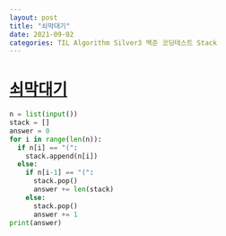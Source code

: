 ```yaml
---
layout: post
title: "쇠막대기"
date: 2021-09-02
categories: TIL Algorithm Silver3 백준 코딩테스트 Stack
---
```


# [쇠막대기](https://www.acmicpc.net/problem/10799)

```python
n = list(input())
stack = []
answer = 0
for i in range(len(n)):
  if n[i] == "(":
    stack.append(n[i])
  else:
    if n[i-1] == "(":
      stack.pop()
      answer += len(stack)
    else:
      stack.pop()
      answer += 1
print(answer)
```
